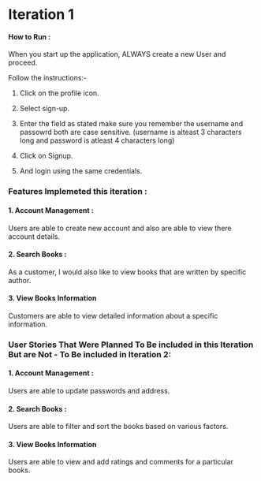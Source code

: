 # Iteration 1

  

#### How to Run :

When you start up the application, ALWAYS create a new User and proceed.

Follow the instructions:-

1) Click on the profile icon.

2) Select sign-up.

3) Enter the field as stated make sure you remember the username and passowrd both are case sensitive.
    (username is alteast 3 characters long and password is atleast 4 characters long)

4) Click on Signup.

5) And login using the same credentials.

  

### Features Implemeted this iteration :

  

#### 1. Account Management :

Users are able to create new account and also are able to view there account details.

  

#### 2. Search Books :

As a customer, I would also like to view books that are written by specific author.

  

#### 3. View Books Information

Customers are able to view detailed information about a specific information.

  

### User Stories That Were Planned To Be included in this Iteration But are Not - To Be included in Iteration 2:

  

#### 1. Account Management :

Users are able to update passwords and address.

  

#### 2. Search Books :

Users are able to filter and sort the books based on various factors.

  

#### 3. View Books Information

Users are able to view and add ratings and comments for a particular books.
